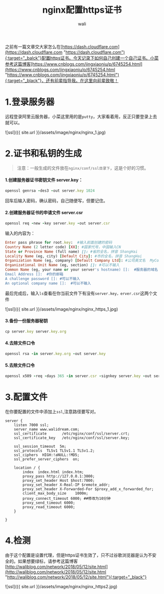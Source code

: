 ﻿---
layout: post
title: nginx配置https证书   #标题
tagline: 配置自有https证书
category: nginx      #分类
author: wali    #作者
tag: nginx     #标签
ghurl:        #github url
ghurl_zip:    #github zip下载
comments: true

post_nav: ["1.登录服务器","2.证书和私钥的生成","3.配置文件","4.检测"]
---

之前有一篇文章交大家怎么在[https://dash.cloudflare.com](https://dash.cloudflare.com "https://dash.cloudflare.com"){:target="_balck"}配置https证书。今天记录下如何自己创建一个自己证书。小菜参考这篇博客[https://www.cnblogs.com/jingxiaoniu/p/6745254.html](https://www.cnblogs.com/jingxiaoniu/p/6745254.html "https://www.cnblogs.com/jingxiaoniu/p/6745254.html"){:target="_black"}，还有前辈指导我。在这里向前辈致敬！

# 1.登录服务器

远程登录阿里云服务器，小菜这里用的是`putty`，大家看着用，反正只要登录上去就可以。 

![ssl]({{ site.url }}/assets/image/nginx/nginx_1.jpg)


# 2.证书和私钥的生成

> 注意：一般生成的文件放在`nginx/conf/ssl目录下`，这是个好的习惯。

#### 1.创建服务器证书密钥文件 server.key：
```ruby
openssl genrsa -des3 -out server.key 1024
```
回车后输入密码，确认密码，自己随便写，但要记住。

#### 2.创建服务器证书的申请文件 server.csr
```ruby
openssl req -new -key server.key -out server.csr
```
输入的内容为：
```ruby
Enter pass phrase for root.key:  #输入前面创建的密码 
Country Name (2 letter code) [XX]: #国家代号，中国输入CN 
State or Province Name (full name) []: #省的全名，拼音 ShangHai
Locality Name (eg, city) [Default City]: #市的全名，拼音 ShangHai
Organization Name (eg, company) [Default Company Ltd]: #公司英文名  MyCompany Corp
Organizational Unit Name (eg, section) []: #可以不输入 
Common Name (eg, your name or your server's hostname) []:  #服务器的域名 如：example.com ，www.example.com 要不要加www看你访问的时候需不需要加
Email Address []:  #你的邮箱
A challenge password []: #可以不输入 
An optional company name []:  #可以不输入 
```
最后完成后，输入`ls`查看在你当前文件下有没有`server.key，erver.csr`这两个文件

![ssl]({{ site.url }}/assets/image/nginx/nginx_https_1.jpg)

#### 3.备份一份服务器秘钥

```ruby
cp server.key server.key.org
```

#### 4.去除文件口令

```ruby
openssl rsa -in server.key.org -out server.key
```

#### 5.去除文件口令

```ruby
openssl x509 -req -days 365 -in server.csr -signkey server.key -out server.crt
```


# 3.配置文件

在你要配置的文件中添加上`ssl`,注意路径要写对。

```nginx
server {
	listen 7000 ssl;
	server_name www.walidream.com;
	ssl_certificate       /etc/nginx/conf/ssl/server.crt;  
	ssl_certificate_key   /etc/nginx/conf/ssl/server.key;  

	ssl_session_timeout  5m;
	ssl_protocols  TLSv1 TLSv1.1 TLSv1.2;
	ssl_ciphers  HIGH:!aNULL:!MD5;
	ssl_prefer_server_ciphers  on;

	location / {
		index  index.html index.htm;
		proxy_pass http://127.0.0.1:3000;
		proxy_set_header Host $host:7000;
		proxy_set_header X-Real-IP $remote_addr;
		proxy_set_header X-Forwarded-For $proxy_add_x_forwarded_for;
		client_max_body_size    1000m;
		proxy_connect_timeout 6000; ##修改为10分钟
		proxy_send_timeout 6000;
		proxy_read_timeout 6000;
	}

}
```

# 4.检测

由于这个配置是设置代理，但是https证书生效了，只不过谷歌浏览器是认为不安全的。如果想要绿标，请参考这篇博客[http://waliblog.com/network/2018/05/12/site.html](http://waliblog.com/network/2018/05/12/site.html "http://waliblog.com/network/2018/05/12/site.html"){:target="_black"}

![ssl]({{ site.url }}/assets/image/nginx/nginx_https2.jpg)
